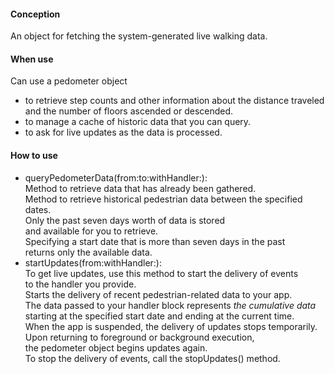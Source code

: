 #### Conception  
An object for fetching the system-generated live walking data.  
#### When use  
Can use a pedometer object  
- to retrieve step counts and other information about the distance traveled  
and the number of floors ascended or descended.  
- to manage a cache of historic data that you can query.  
- to ask for live updates as the data is processed.  
#### How to use  
- queryPedometerData(from:to:withHandler:):  
Method to retrieve data that has already been gathered.  
Method to retrieve historical pedestrian data between the specified dates.  
Only the past seven days worth of data is stored  
and available for you to retrieve.  
Specifying a start date that is more than seven days in the past  
returns only the available data.  
- startUpdates(from:withHandler:):  
To get live updates, use this method to start the delivery of events  
to the handler you provide.  
Starts the delivery of recent pedestrian-related data to your app.  
The data passed to your handler block represents *the cumulative data*  
starting at the specified start date and ending at the current time.  
When the app is suspended, the delivery of updates stops temporarily.  
Upon returning to foreground or background execution,  
the pedometer object begins updates again.  
To stop the delivery of events, call the stopUpdates() method.  

